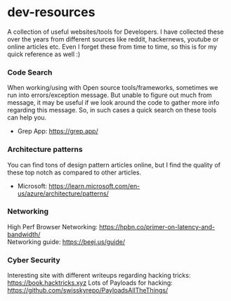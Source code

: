 # dev-resources
A collection of useful websites/tools for Developers. I have collected these over the years
from different sources like reddit, hackernews, youtube or online articles etc.
Even I forget these from time to time, so this is for my quick reference as well :)

### Code Search

When working/using with Open source tools/frameworks, sometimes we run into errors/exception message.
But unable to figure out much from message, it may be useful if we look around the code to gather more
info regarding this message. So, in such cases a quick search on these tools can help you.

- Grep App: https://grep.app/

### Architecture patterns
You can find tons of design pattern articles online, but I find the quality of these top notch
as compared to other articles.

- Microsoft: https://learn.microsoft.com/en-us/azure/architecture/patterns/

### Networking
High Perf Browser Networking: https://hpbn.co/primer-on-latency-and-bandwidth/ <br>
Networking guide: https://beej.us/guide/

### Cyber Security
Interesting site with different writeups regarding hacking tricks: https://book.hacktricks.xyz
Lots of Payloads for hacking: https://github.com/swisskyrepo/PayloadsAllTheThings/
